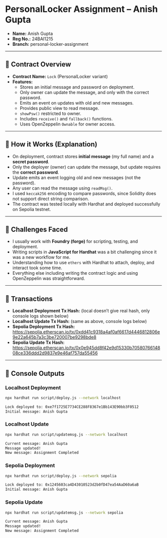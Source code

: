 # PersonalLocker Assignment – Anish Gupta

- **Name:** Anish Gupta
- **Reg No.:** 24BAI1215
- **Branch:** personal-locker-assignment

---

## 📌 Contract Overview

- **Contract Name:** `Lock` (PersonalLocker variant)
- **Features:**
  - Stores an initial message and password on deployment.
  - Only owner can update the message, and only with the correct password.
  - Emits an event on updates with old and new messages.
  - Provides public view to read message.
  - `showPsw()` restricted to owner.
  - Includes `receive()` and `fallback()` functions.
  - Uses OpenZeppelin `Ownable` for owner access.

---

## 📌 How it Works (Explanation)

- On deployment, contract stores **initial message** (my full name) and a **secret password**.
- Only the deployer (owner) can update the message, but update requires the **correct password**.
- Update emits an event logging old and new messages (not the password).
- Any user can read the message using `readMsg()`.
- I used `keccak256` encoding to compare passwords, since Solidity does not support direct string comparison.
- The contract was tested locally with Hardhat and deployed successfully on Sepolia testnet.

---

## 📌 Challenges Faced

- I usually work with **Foundry (forge)** for scripting, testing, and deployment.
- Writing scripts in **JavaScript for Hardhat** was a bit challenging since it was a new workflow for me.
- Understanding how to use `ethers` with Hardhat to attach, deploy, and interact took some time.
- Everything else including writing the contract logic and using OpenZeppelin was straightforward.

---

## 📌 Transactions

- **Localhost Deployment Tx Hash:** (local doesn’t give real hash, only console logs shown below)
- **Localhost Update Tx Hash:** (same as above, console logs below)
- **Sepolia Deployment Tx Hash:** https://sepolia.etherscan.io/tx/0xdd41c9318a4af0af6617d4446812806e9e22a645b7a3c3be720007be9298bde8
- **Sepolia Update Tx Hash:** https://sepolia.etherscan.io/tx/0x0e945dd8f42e9d15330b7058076614808ce336ddd2d9837e9e46af757da55456

---

## 📌 Console Outputs

### Localhost Deployment

```bash
npx hardhat run script/deploy.js --network localhost

Lock deployed to: 0xe7f1725E7734CE288F8367e1Bb143E90bb3F0512
Initial message: Anish Gupta
```

### Localhost Update

```bash
npx hardhat run script/updatemsg.js --network localhost

Current message: Anish Gupta
Message updated!
New message: Assignment Completed
```

### Sepolia Deployment

```bash
npx hardhat run script/deploy.js --network sepolia

Lock deployed to: 0x1245603ca4D43010523d2b0fD47ea54AaD60a6aB
Initial message: Anish Gupta
```

### Sepolia Update

```bash
npx hardhat run script/updatemsg.js --network sepolia

Current message: Anish Gupta
Message updated!
New message: Assignment Completed
```
